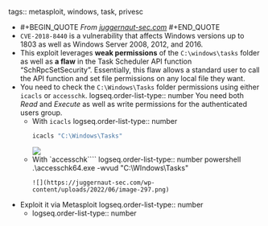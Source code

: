 tags:: metasploit, windows, task, privesc

- #+BEGIN_QUOTE
  *From [juggernaut-sec.com](https://juggernaut-sec.com/scheduled-tasks/#CVE-2018-8440_%E2%80%93_A_Scheduled_Task_Kernel_Exploit)*
  #+END_QUOTE
- `CVE-2018-8440` is a vulnerability that affects Windows versions up to 1803 as well as Windows Server 2008, 2012, and 2016.
- This exploit leverages **weak permissions** of the `C:\windows\tasks` folder as well as **a flaw** in the Task Scheduler API function “SchRpcSetSecurity”. Essentially, this flaw allows a standard user to call the API function and set file permissions on any local file they want.
- You need to check the `C:\Windows\Tasks` folder permissions using either `icacls` or `accesschk`.
  logseq.order-list-type:: number
  You need both *Read* and *Execute* as well as write permissions for the authenticated users group.
	- With `icacls`
	  logseq.order-list-type:: number
	  ```powershell
	  icacls "C:\Windows\Tasks"
	  ```
	  ![](https://juggernaut-sec.com/wp-content/uploads/2022/06/image-296.png)
	- With `accesschk````
	  logseq.order-list-type:: number
	  powershell
	  .\accesschk64.exe -wvud "C:\WIndows\Tasks"
	  ```
	  ![](https://juggernaut-sec.com/wp-content/uploads/2022/06/image-297.png)
- Exploit it via Metasploit
  logseq.order-list-type:: number
	- logseq.order-list-type:: number